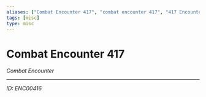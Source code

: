 ```yaml
---
aliases: ["Combat Encounter 417", "combat encounter 417", "417 Encounter Combat"]
tags: [misc]
type: misc
---
```


# Combat Encounter 417

*Combat Encounter*

---
*ID: ENC00416*